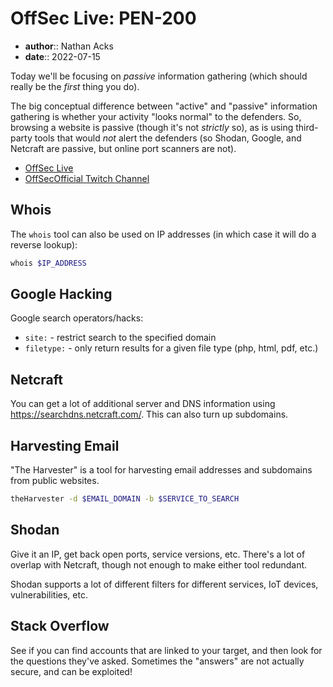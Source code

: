 # OffSec Live: PEN-200

* **author**:: Nathan Acks  
* **date**:: 2022-07-15

Today we'll be focusing on *passive* information gathering (which should really be the *first* thing you do).

The big conceptual difference between "active" and "passive" information gathering is whether your activity "looks normal" to the defenders. So, browsing a website is passive (though it's not *strictly* so), as is using third-party tools that would *not* alert the defenders (so Shodan, Google, and Netcraft are passive, but online port scanners are not).

* [OffSec Live](https://www.offensive-security.com/offsec/offsec-live/)
* [OffSecOfficial Twitch Channel](https://www.twitch.tv/offsecofficial)

## Whois

The `whois` tool can also be used on IP addresses (in which case it will do a reverse lookup):

```bash
whois $IP_ADDRESS 
```

## Google Hacking

Google search operators/hacks:

* `site:` - restrict search to the specified domain
* `filetype:` - only return results for a given file type (php, html, pdf, etc.)

## Netcraft

You can get a lot of additional server and DNS information using https://searchdns.netcraft.com/. This can also turn up subdomains.

## Harvesting Email

"The Harvester" is a tool for harvesting email addresses and subdomains from public websites.

```bash
theHarvester -d $EMAIL_DOMAIN -b $SERVICE_TO_SEARCH
```

## Shodan

Give it an IP, get back open ports, service versions, etc. There's a lot of overlap with Netcraft, though not enough to make either tool redundant.

Shodan supports a lot of different filters for different services, IoT devices, vulnerabilities, etc.

## Stack Overflow

See if you can find accounts that are linked to your target, and then look for the questions they've asked. Sometimes the "answers" are not actually secure, and can be exploited!
